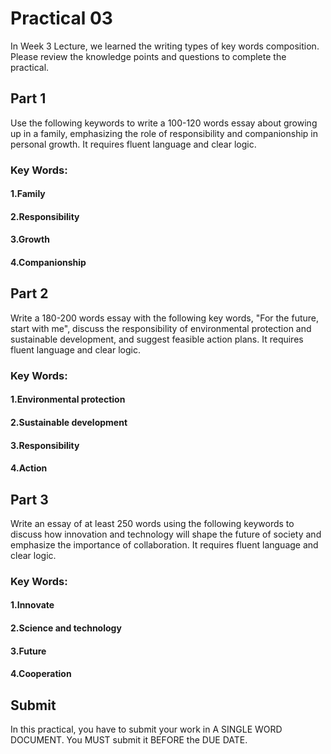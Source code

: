 # Practical 03

In Week 3 Lecture, we learned the writing types of key words composition. Please review the knowledge points and questions to complete the practical.

## Part 1 

Use the following keywords to write a 100-120 words essay about growing up in a family, emphasizing the role of responsibility and companionship in personal growth. It requires fluent language and clear logic.

### Key Words:

#### 1.Family
#### 2.Responsibility
#### 3.Growth
#### 4.Companionship


## Part 2

Write a 180-200 words essay with the following key words, "For the future, start with me", discuss the responsibility of environmental protection and sustainable development, and suggest feasible action plans. It requires fluent language and clear logic.

### Key Words:

#### 1.Environmental protection
#### 2.Sustainable development
#### 3.Responsibility
#### 4.Action

## Part 3 

Write an essay of at least 250 words using the following keywords to discuss how innovation and technology will shape the future of society and emphasize the importance of collaboration. It requires fluent language and clear logic.

### Key Words:
#### 1.Innovate 
#### 2.Science and technology
#### 3.Future
#### 4.Cooperation 

## Submit
In this practical, you have to submit your work in A SINGLE WORD DOCUMENT.
You MUST submit it BEFORE the DUE DATE.

